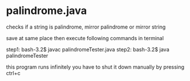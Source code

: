 # palindrome.java
checks if a string is palindrome, mirror palindrome or mirror string

save at same place then execute following commands in terminal

step1: bash-3.2$ javac palindromeTester.java
step2: bash-3.2$ java palindromeTester

this program runs infinitely you have to shut it down manually by pressing ctrl+c 
